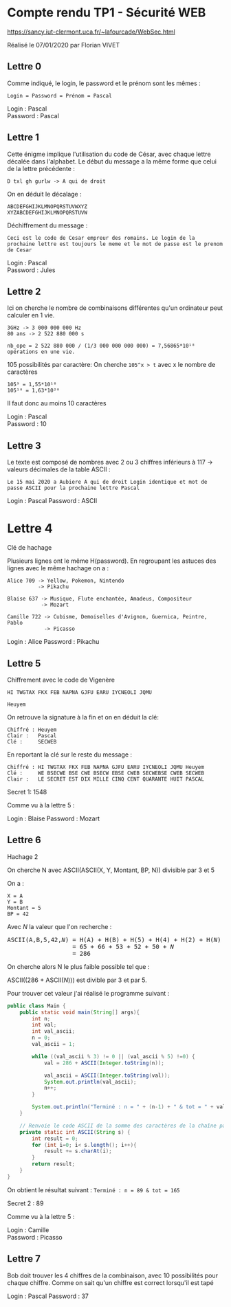 # Compte rendu TP1 - Sécurité WEB

https://sancy.iut-clermont.uca.fr/~lafourcade/WebSec.html

Réalisé le 07/01/2020 par Florian VIVET

## Lettre 0

Comme indiqué, le login, le password et le prénom sont les mêmes :  
```
Login = Password = Prénom = Pascal  
```
Login : Pascal  
Password : Pascal  

## Lettre 1

Cette énigme implique l'utilisation du code de César, avec chaque lettre décalée dans l'alphabet. Le début du message a la même forme que celui de la lettre précédente :   
```
D txl gh gurlw -> A qui de droit  
```
On en déduit le décalage :  
```
ABCDEFGHIJKLMNOPQRSTUVWXYZ  
XYZABCDEFGHIJKLMNOPQRSTUVW  
```
Déchiffrement du message :
```
Ceci est le code de Cesar empreur des romains. Le login de la prochaine lettre est toujours le meme et le mot de passe est le prenom de Cesar
```
Login : Pascal  
Password : Jules  

## Lettre 2

Ici on cherche le nombre de combinaisons différentes qu'un ordinateur peut calculer en 1 vie.
```
3GHz -> 3 000 000 000 Hz  
80 ans -> 2 522 880 000 s  

nb_ope = 2 522 880 000 / (1/3 000 000 000 000) = 7,56865*10¹⁸ opérations en une vie.  
```
105 possibilités par caractère:  On cherche ```105^x > t``` avec x le nombre de caractères
```
105⁹ = 1,55*10¹⁸  
105¹⁰ = 1,63*10²⁰  
```
Il faut donc au moins 10 caractères   

Login : Pascal  
Password : 10  

## Lettre 3

Le texte est composé de nombres avec 2 ou 3 chiffres inférieurs à 117 -> valeurs décimales de la table ASCII :  

```Le 15 mai 2020 a Aubiere A qui de droit Login identique et mot de passe ASCII pour la prochaine lettre Pascal```

Login : Pascal
Password : ASCII

# Lettre 4


Clé de hachage

Plusieurs lignes ont le même H(password). En regroupant les astuces des lignes avec le même hachage on a :
```
Alice 709 -> Yellow, Pokemon, Nintendo 
		  -> Pikachu

Blaise 637 -> Musique, Flute enchantée, Amadeus, Compositeur 
		   -> Mozart  
		   
Camille 722 -> Cubisme, Demoiselles d'Avignon, Guernica, Peintre, Pablo 
			-> Picasso  
```
Login : Alice
Password : Pikachu

## Lettre 5

Chiffrement avec le code de Vigenère
```
HI TWGTAX FKX FEB NAPNA GJFU EARU IYCNEOLI JQMU

Heuyem 
```
On retrouve la signature à la fin et on en déduit la clé:
```
Chiffré : Heuyem
Clair :   Pascal
Clé :     SECWEB
```
En reportant la clé sur le reste du message :
```
Chiffré : HI TWGTAX FKX FEB NAPNA GJFU EARU IYCNEOLI JQMU Heuyem
Clé :     WE BSECWE BSE CWE BSECW EBSE CWEB SECWEBSE CWEB SECWEB
Clair :   LE SECRET EST DIX MILLE CINQ CENT QUARANTE HUIT PASCAL
```
Secret 1: 1548

Comme vu à la lettre 5 :

Login : Blaise
Password : Mozart

## Lettre 6


Hachage 2

On cherche N avec ASCII(ASCII(X, Y, Montant, BP, N)) divisible par 3 et 5

On a :  
```
X = A  
Y = B  
Montant = 5  
BP = 42  
```
Avec *N* la valeur que l'on recherche :
<pre>
ASCII(A,B,5,42,<i>N</i>) = H(A) + H(B) + H(5) + H(4) + H(2) + H(<i>N</i>)
                  = 65 + 66 + 53 + 52 + 50 + <i>N</i>
                  = 286
</pre>
On cherche alors N le plus faible possible tel que :

ASCII((286 + ASCII(*N*))) est divible par 3 et par 5.

Pour trouver cet valeur j'ai réalisé le programme suivant :  
```java
public class Main {
    public static void main(String[] args){
        int n;
        int val;
        int val_ascii;
        n = 0;
        val_ascii = 1;

        while ((val_ascii % 3) != 0 || (val_ascii % 5) !=0) {
            val = 286 + ASCII(Integer.toString(n));

            val_ascii = ASCII(Integer.toString(val));
            System.out.println(val_ascii);
            n++;
        }

        System.out.println("Terminé : n = " + (n-1) + " & tot = " + val_ascii);
    }

    // Renvoie le code ASCII de la somme des caractères de la chaîne passée en paramètre
    private static int ASCII(String s) {
        int result = 0;
        for (int i=0; i< s.length(); i++){
            result += s.charAt(i);
        }
        return result;
    }
}
```

On obtient le résultat suivant :
```Terminé : n = 89 & tot = 165```

Secret 2 : 89

Comme vu à la lettre 5 :

Login : Camille  
Password : Picasso

## Lettre 7

Bob doit trouver les 4 chiffres de la combinaison, avec 10 possibilités pour chaque chiffre. Comme on sait qu'un chiffre est correct lorsqu'il est tapé

Login : Pascal
Password : 37


